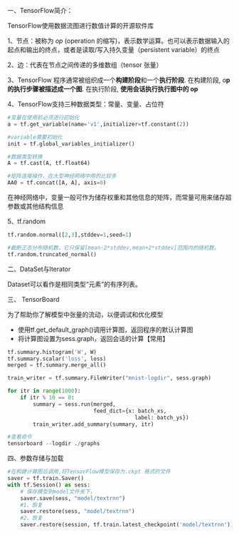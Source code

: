 一、TensorFlow简介：

TensorFlow使用数据流图进行数值计算的开源软件库

1、节点：被称为 *op* (operation 的缩写)，表示数学运算。也可以表示数据输入的起点和输出的终点，或者是读取/写入持久变量（persistent variable）的终点

2、边：代表在节点之间传递的多维数组（tensor 张量）

3、TensorFlow 程序通常被组织成一个**构建阶段**和一个**执行阶段**. 在构建阶段, o**p 的执行步骤被描述成一个图**. 在执行阶段, **使用会话执行执行图中的 op**

4、TensorFlow支持三种数据类型：常量、变量、占位符

```python
#变量在使用前必须进行初始化
a = tf.get_variable(name='v1',initializer=tf.constant(2))

#variable需要初始化
init = tf.global_variables_initializer()

#数据类型转换
A = tf.cast(A, tf.float64)

#矩阵连接操作，在大型神经网络中用的比较多
AA0 = tf.concat([A, A], axis=0)
```

  在神经网络中，变量一般可作为储存权重和其他信息的矩阵，而常量可用来储存超参数或其他结构信息 

5、tf.random

```python
tf.random.normal([2,3],stddev=1,seed=1)

#截断正态分布随机数，它只保留[mean-2*stddev,mean+2*stddev]范围内的随机数。
tf.random.truncated_normal() 
```

二、DataSet与Iterator

  Dataset可以看作是相同类型“元素”的有序列表。 

三、  TensorBoard

为了帮助你了解模型中张量的流动，以便调试和优化模型 

- 使用tf.get_default_graph()调用计算图，返回程序的默认计算图
- 将计算图设置为sess.graph，返回会话的计算【常用】

```python
tf.summary.histogram('W', W)
tf.summary.scalar('loss', loss)
merged = tf.summary.merge_all()

train_writer = tf.summary.FileWriter("mnist-logdir", sess.graph)

for itr in range(1000):
    if itr % 10 == 0:
        summary = sess.run(merged, 
                           feed_dict={x: batch_xs,
                                        label: batch_ys})
        train_writer.add_summary(summary, itr)

#查看命令
tensorboard --logdir ./graphs  
```

四、参数存储与加载

```python
#在构建计算图后调用,将TensorFlow模型保存为.ckpt 格式的文件
saver = tf.train.Saver() 
with tf.Session() as sess:
    # 保存模型到model文件夹下，
    saver.save(sess, "model/textrnn")
    #1、恢复
    saver.restore(sess, "model/textrnn")
    #2、恢复
    saver.restore(session, tf.train.latest_checkpoint('model/textrnn'))

```

